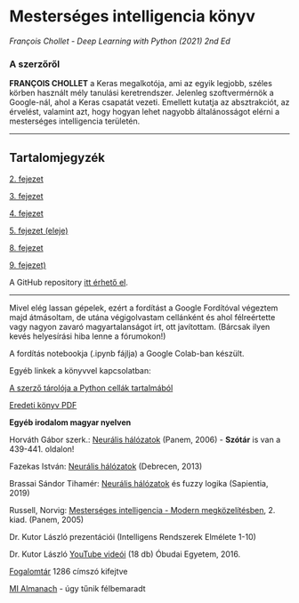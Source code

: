 # Mesterséges intelligencia könyv
*François Chollet - Deep Learning with Python (2021) 2nd Ed*

### A szerzőről

**FRANÇOIS CHOLLET** a Keras megalkotója, ami az egyik legjobb, széles körben használt mély tanulási keretrendszer. Jelenleg szoftvermérnök a Google-nál, ahol a Keras csapatát vezeti. Emellett kutatja az absztrakciót, az érvelést, valamint azt, hogy hogyan lehet nagyobb általánosságot elérni a mesterséges intelligencia területén.

---

## Tartalomjegyzék
[2. fejezet](chapter02.md)

[3. fejezet](chapter03.md)

[4. fejezet](chapter04.md)

[5. fejezet (eleje)](chapter05.md)

[8. fejezet](chapter08.md)

[9. fejezet)](chapter09.md)

A GitHub repository [itt érhető el](https://github.com/nagys5/Deep-Learning-with-Python-HUN/tree/main).

---

Mivel elég lassan gépelek, ezért a fordítást a Google Fordítóval végeztem majd átmásoltam, de utána végigolvastam cellánként és ahol félreértette vagy nagyon zavaró magyartalanságot írt, ott javítottam. (Bárcsak ilyen kevés helyesírási hiba lenne a fórumokon!) 

A fordítás notebookja (.ipynb fájlja) a Google Colab-ban készült. 

Egyéb linkek a könyvvel kapcsolatban:

[A szerző tárolója a Python cellák tartalmából](https://github.com/fchollet/deep-learning-with-python-notebooks)

[Eredeti könyv PDF](https://sourestdeeds.github.io/pdf/Deep%20Learning%20with%20Python.pdf)

**Egyéb irodalom magyar nyelven**

Horváth Gábor szerk.: [Neurális hálózatok](https://dtk.tankonyvtar.hu/bitstream/handle/123456789/8850/0026_neuralis_4_4.pdf?sequence=2&isAllowed=y) (Panem, 2006) - **Szótár** is van a 439-441. oldalon!

Fazekas István: [Neurális hálózatok](https://gyires.inf.unideb.hu/GyBITT/19/Neuralis_halozatok_v8.pdf) (Debrecen, 2013)

Brassai Sándor Tihamér: [Neurális hálózatok](http://real.mtak.hu/122603/1/BrassaiSandor_Neuralis%20halozatok_REAL.pdf) és fuzzy logika (Sapientia, 2019)

Russell, Norvig: [Mesterséges intelligencia - Modern megközelítésben](https://web.archive.org/web/20201004013724/https://regi.tankonyvtar.hu/hu/tartalom/tamop425/0026_mi_4_4/0026_mi_4_4.pdf), 2. kiad. (Panem, 2005)

Dr. Kutor László prezentációi (Intelligens Rendszerek Elmélete 1-10)

Dr. Kutor László [YouTube videói](https://www.youtube.com/playlist?list=PLSBcNSXgMqrfme530QKqLGJBqt8HN0sCd) (18 db) Óbudai Egyetem, 2016.

[Fogalomtár](https://web.archive.org/web/20221202163258/https://mialmanach.mit.bme.hu/fogalomtar) 1286 címszó kifejtve

[MI Almanach](http://project.mit.bme.hu/mi_almanach/) - úgy tűnik félbemaradt
